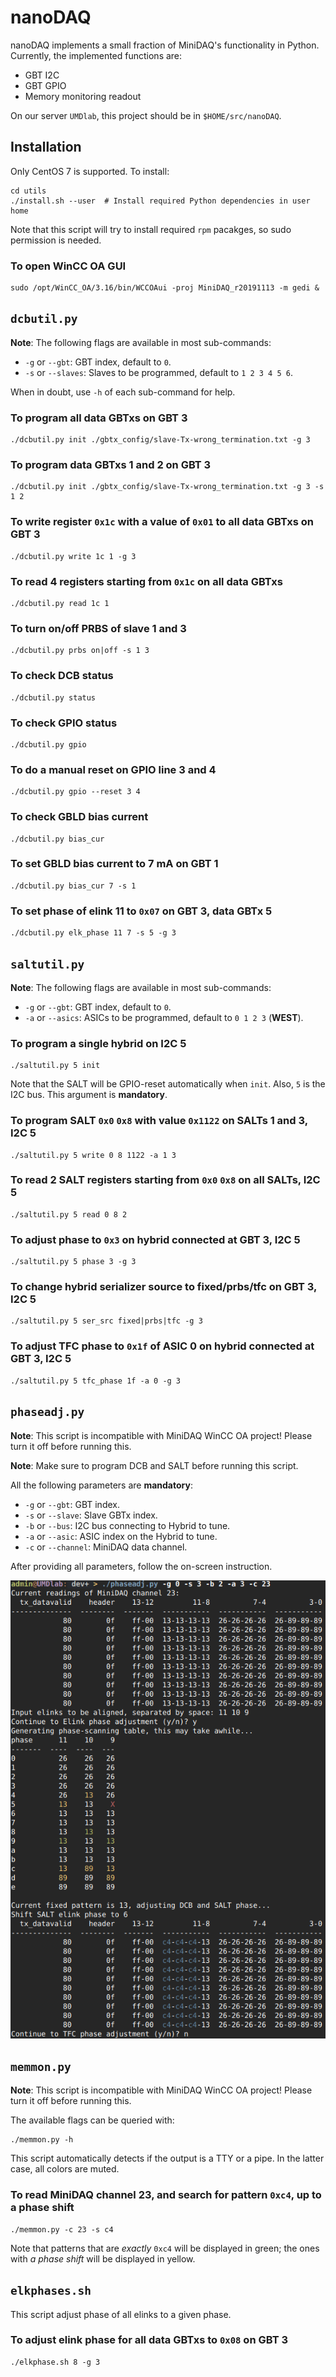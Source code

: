 # nanoDAQ
nanoDAQ implements a small fraction of MiniDAQ's functionality in Python.
Currently, the implemented functions are:

* GBT I2C
* GBT GPIO
* Memory monitoring readout

On our server `UMDlab`, this project should be in `$HOME/src/nanoDAQ`.


## Installation
Only CentOS 7 is supported. To install:
```
cd utils
./install.sh --user  # Install required Python dependencies in user home
```

Note that this script will try to install required `rpm` pacakges, so sudo
permission is needed.

### To open WinCC OA GUI
```
sudo /opt/WinCC_OA/3.16/bin/WCCOAui -proj MiniDAQ_r20191113 -m gedi &
```


## `dcbutil.py`
**Note**: The following flags are available in most sub-commands:

* `-g` or `--gbt`: GBT index, default to `0`.
* `-s` or `--slaves`: Slaves to be programmed, default to `1 2 3 4 5 6`.

When in doubt, use `-h` of each sub-command for help.

### To program all data GBTxs on GBT 3
```
./dcbutil.py init ./gbtx_config/slave-Tx-wrong_termination.txt -g 3
```

### To program data GBTxs 1 and 2 on GBT 3
```
./dcbutil.py init ./gbtx_config/slave-Tx-wrong_termination.txt -g 3 -s 1 2
```

### To write register `0x1c` with a value of `0x01` to all data GBTxs on GBT 3
```
./dcbutil.py write 1c 1 -g 3
```

### To read 4 registers starting from `0x1c` on all data GBTxs
```
./dcbutil.py read 1c 1
```

### To turn on/off PRBS of slave 1 and 3
```
./dcbutil.py prbs on|off -s 1 3
```

### To check DCB status
```
./dcbutil.py status
```

### To check GPIO status
```
./dcbutil.py gpio
```

### To do a manual reset on GPIO line 3 and 4
```
./dcbutil.py gpio --reset 3 4
```

### To check GBLD bias current
```
./dcbutil.py bias_cur
```

### To set GBLD bias current to 7 mA on GBT 1
```
./dcbutil.py bias_cur 7 -s 1
```

### To set phase of elink 11 to `0x07` on GBT 3, data GBTx 5
```
./dcbutil.py elk_phase 11 7 -s 5 -g 3
```


## `saltutil.py`
**Note**: The following flags are available in most sub-commands:

* `-g` or `--gbt`: GBT index, default to `0`.
* `-a` or `--asics`: ASICs to be programmed, default to `0 1 2 3` (**WEST**).

### To program a single hybrid on I2C 5
```
./saltutil.py 5 init
```

Note that the SALT will be GPIO-reset automatically when `init`. Also, `5` is
the I2C bus. This argument is **mandatory**.

### To program SALT `0x0` `0x8` with value `0x1122` on SALTs 1 and 3, I2C 5
```
./saltutil.py 5 write 0 8 1122 -a 1 3
```

### To read 2 SALT registers starting from `0x0` `0x8` on all SALTs, I2C 5
```
./saltutil.py 5 read 0 8 2
```

### To adjust phase to `0x3` on hybrid connected at GBT 3, I2C 5
```
./saltutil.py 5 phase 3 -g 3
```

### To change hybrid serializer source to fixed/prbs/tfc on GBT 3, I2C 5
```
./saltutil.py 5 ser_src fixed|prbs|tfc -g 3
```

### To adjust TFC phase to `0x1f` of ASIC 0 on hybrid connected at GBT 3, I2C 5
```
./saltutil.py 5 tfc_phase 1f -a 0 -g 3
```

## `phaseadj.py`
**Note**: This script is incompatible with MiniDAQ WinCC OA project! Please
turn it off before running this.

**Note**: Make sure to program DCB and SALT before running this script.

All the following parameters are **mandatory**:
* `-g` or `--gbt`: GBT index.
* `-s` or `--slave`: Slave GBTx index.
* `-b` or `--bus`: I2C bus connecting to Hybrid to tune.
* `-a` or `--asic`: ASIC index on the Hybrid to tune.
* `-c` or `--channel`: MiniDAQ data channel.

After providing all parameters, follow the on-screen instruction.

![`phaseadj.py` sample UI](docs/elk_phase_adj.png)


## `memmon.py`
**Note**: This script is incompatible with MiniDAQ WinCC OA project! Please
turn it off before running this.

The available flags can be queried with:
```
./memmon.py -h
```

This script automatically detects if the output is a TTY or a pipe. In the
latter case, all colors are muted.


### To read MiniDAQ channel 23, and search for pattern `0xc4`, up to a phase shift
```
./memmon.py -c 23 -s c4
```

Note that patterns that are _exactly_ `0xc4` will be displayed in green; the
ones with _a phase shift_ will be displayed in yellow.


## `elkphases.sh`
This script adjust phase of all elinks to a given phase.

### To adjust elink phase for all data GBTxs to `0x08` on GBT 3
```
./elkphase.sh 8 -g 3
```
